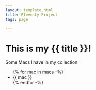 ```yaml
---
layout: template.html
title: Eleventy Project
tags: page  

---
```

# This is my {{ title }}!
Some Macs I have in my collection:

<ul>
    {% for mac in macs -%}
        <li>{{ mac }}</li>
    {% endfor -%}
</ul>
